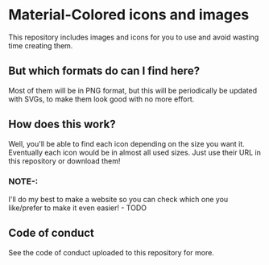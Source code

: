 # Material-Colored icons and images
This repository includes images and icons for you to use and avoid wasting time creating them.

## But which formats do can I find here?
Most of them will be in PNG format, but this will be periodically be updated with SVGs, to make them look good with no more effort.

## How does this work?
Well, you'll be able to find each icon depending on the size you want it. Eventually each icon would be in almost all used sizes. Just use their URL in this repository or download them!

### NOTE-:
I'll do my best to make a website so you can check which one you like/prefer to make it even easier! - TODO

## Code of conduct
See the code of conduct uploaded to this repository for more.
